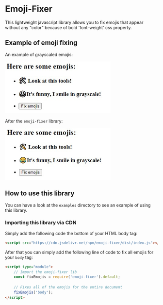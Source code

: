 # Emoji-Fixer

This lightweight javascript library allows you to fix emojis that appear without any "color" because of bold 'font-weight' css property.

## Example of emoji fixing

An example of grayscaled emojis:

![Grayscales emojis example](assets/images/grayscale-emojis.jpg)

After the `emoji-fixer` library:

![Colored emojis example](assets/images/colored-emojis.jpg)

## How to use this library

You can have a look at the `examples` directory to see an example of using this library.

### Importing this library via CDN
Simply add the following code the bottom of your HTML body tag:

```html
<script src="https://cdn.jsdelivr.net/npm/emoji-fixer/dist/index.js"></script>
```

After that you can simply add the following line of code to fix all emojis for your `body` tag:

```html
<script type="module">
    // Import the emoji-fixer lib
    const fixEmojis = require('emoji-fixer').default;

    // Fixes all of the emojis for the entire document
    fixEmojis('body');
</script>
```